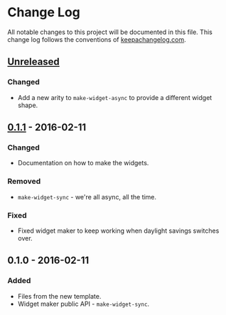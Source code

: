 # Change Log
All notable changes to this project will be documented in this file. This change log follows the conventions of [keepachangelog.com](http://keepachangelog.com/).

## [Unreleased]
### Changed
- Add a new arity to `make-widget-async` to provide a different widget shape.

## [0.1.1] - 2016-02-11
### Changed
- Documentation on how to make the widgets.

### Removed
- `make-widget-sync` - we're all async, all the time.

### Fixed
- Fixed widget maker to keep working when daylight savings switches over.

## 0.1.0 - 2016-02-11
### Added
- Files from the new template.
- Widget maker public API - `make-widget-sync`.

[Unreleased]: https://github.com/your-name/tldr/compare/0.1.1...HEAD
[0.1.1]: https://github.com/your-name/tldr/compare/0.1.0...0.1.1
